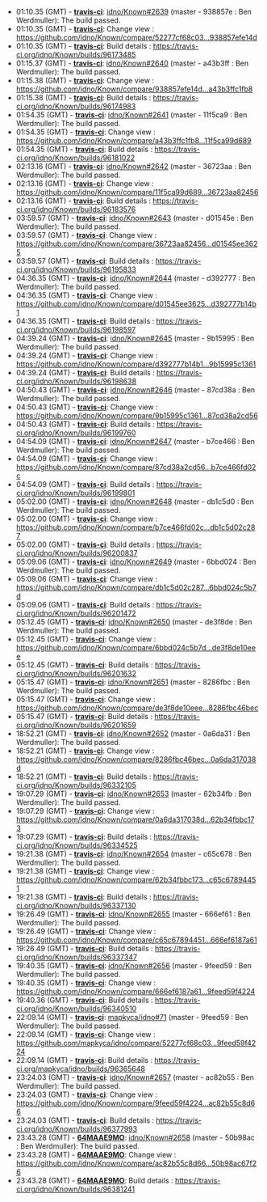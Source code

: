 * <a id="01:10.35">01:10.35 (GMT)</a> - __[travis-ci](https://github.com/travis-ci)__: <a href="https://github.com/idno/Known/issues/2639">idno/Known#2639</a> (master - 938857e : Ben Werdmuller): The build passed.
* <a id="01:10.35">01:10.35 (GMT)</a> - __[travis-ci](https://github.com/travis-ci)__: Change view : https://github.com/idno/Known/compare/52277cf68c03...938857efe14d
* <a id="01:10.35">01:10.35 (GMT)</a> - __[travis-ci](https://github.com/travis-ci)__: Build details : https://travis-ci.org/idno/Known/builds/96173485
* <a id="01:15.37">01:15.37 (GMT)</a> - __[travis-ci](https://github.com/travis-ci)__: <a href="https://github.com/idno/Known/issues/2640">idno/Known#2640</a> (master - a43b3ff : Ben Werdmuller): The build passed.
* <a id="01:15.38">01:15.38 (GMT)</a> - __[travis-ci](https://github.com/travis-ci)__: Change view : https://github.com/idno/Known/compare/938857efe14d...a43b3ffc1fb8
* <a id="01:15.38">01:15.38 (GMT)</a> - __[travis-ci](https://github.com/travis-ci)__: Build details : https://travis-ci.org/idno/Known/builds/96174983
* <a id="01:54.35">01:54.35 (GMT)</a> - __[travis-ci](https://github.com/travis-ci)__: <a href="https://github.com/idno/Known/issues/2641">idno/Known#2641</a> (master - 11f5ca9 : Ben Werdmuller): The build passed.
* <a id="01:54.35">01:54.35 (GMT)</a> - __[travis-ci](https://github.com/travis-ci)__: Change view : https://github.com/idno/Known/compare/a43b3ffc1fb8...11f5ca99d689
* <a id="01:54.35">01:54.35 (GMT)</a> - __[travis-ci](https://github.com/travis-ci)__: Build details : https://travis-ci.org/idno/Known/builds/96181022
* <a id="02:13.16">02:13.16 (GMT)</a> - __[travis-ci](https://github.com/travis-ci)__: <a href="https://github.com/idno/Known/issues/2642">idno/Known#2642</a> (master - 36723aa : Ben Werdmuller): The build passed.
* <a id="02:13.16">02:13.16 (GMT)</a> - __[travis-ci](https://github.com/travis-ci)__: Change view : https://github.com/idno/Known/compare/11f5ca99d689...36723aa82456
* <a id="02:13.16">02:13.16 (GMT)</a> - __[travis-ci](https://github.com/travis-ci)__: Build details : https://travis-ci.org/idno/Known/builds/96183576
* <a id="03:59.57">03:59.57 (GMT)</a> - __[travis-ci](https://github.com/travis-ci)__: <a href="https://github.com/idno/Known/issues/2643">idno/Known#2643</a> (master - d01545e : Ben Werdmuller): The build passed.
* <a id="03:59.57">03:59.57 (GMT)</a> - __[travis-ci](https://github.com/travis-ci)__: Change view : https://github.com/idno/Known/compare/36723aa82456...d01545ee3625
* <a id="03:59.57">03:59.57 (GMT)</a> - __[travis-ci](https://github.com/travis-ci)__: Build details : https://travis-ci.org/idno/Known/builds/96195833
* <a id="04:36.35">04:36.35 (GMT)</a> - __[travis-ci](https://github.com/travis-ci)__: <a href="https://github.com/idno/Known/issues/2644">idno/Known#2644</a> (master - d392777 : Ben Werdmuller): The build passed.
* <a id="04:36.35">04:36.35 (GMT)</a> - __[travis-ci](https://github.com/travis-ci)__: Change view : https://github.com/idno/Known/compare/d01545ee3625...d392777b14b1
* <a id="04:36.35">04:36.35 (GMT)</a> - __[travis-ci](https://github.com/travis-ci)__: Build details : https://travis-ci.org/idno/Known/builds/96198597
* <a id="04:39.24">04:39.24 (GMT)</a> - __[travis-ci](https://github.com/travis-ci)__: <a href="https://github.com/idno/Known/issues/2645">idno/Known#2645</a> (master - 9b15995 : Ben Werdmuller): The build passed.
* <a id="04:39.24">04:39.24 (GMT)</a> - __[travis-ci](https://github.com/travis-ci)__: Change view : https://github.com/idno/Known/compare/d392777b14b1...9b15995c1361
* <a id="04:39.24">04:39.24 (GMT)</a> - __[travis-ci](https://github.com/travis-ci)__: Build details : https://travis-ci.org/idno/Known/builds/96198638
* <a id="04:50.43">04:50.43 (GMT)</a> - __[travis-ci](https://github.com/travis-ci)__: <a href="https://github.com/idno/Known/issues/2646">idno/Known#2646</a> (master - 87cd38a : Ben Werdmuller): The build passed.
* <a id="04:50.43">04:50.43 (GMT)</a> - __[travis-ci](https://github.com/travis-ci)__: Change view : https://github.com/idno/Known/compare/9b15995c1361...87cd38a2cd56
* <a id="04:50.43">04:50.43 (GMT)</a> - __[travis-ci](https://github.com/travis-ci)__: Build details : https://travis-ci.org/idno/Known/builds/96199760
* <a id="04:54.09">04:54.09 (GMT)</a> - __[travis-ci](https://github.com/travis-ci)__: <a href="https://github.com/idno/Known/issues/2647">idno/Known#2647</a> (master - b7ce466 : Ben Werdmuller): The build passed.
* <a id="04:54.09">04:54.09 (GMT)</a> - __[travis-ci](https://github.com/travis-ci)__: Change view : https://github.com/idno/Known/compare/87cd38a2cd56...b7ce466fd02c
* <a id="04:54.09">04:54.09 (GMT)</a> - __[travis-ci](https://github.com/travis-ci)__: Build details : https://travis-ci.org/idno/Known/builds/96199801
* <a id="05:02.00">05:02.00 (GMT)</a> - __[travis-ci](https://github.com/travis-ci)__: <a href="https://github.com/idno/Known/issues/2648">idno/Known#2648</a> (master - db1c5d0 : Ben Werdmuller): The build passed.
* <a id="05:02.00">05:02.00 (GMT)</a> - __[travis-ci](https://github.com/travis-ci)__: Change view : https://github.com/idno/Known/compare/b7ce466fd02c...db1c5d02c287
* <a id="05:02.00">05:02.00 (GMT)</a> - __[travis-ci](https://github.com/travis-ci)__: Build details : https://travis-ci.org/idno/Known/builds/96200837
* <a id="05:09.06">05:09.06 (GMT)</a> - __[travis-ci](https://github.com/travis-ci)__: <a href="https://github.com/idno/Known/issues/2649">idno/Known#2649</a> (master - 6bbd024 : Ben Werdmuller): The build passed.
* <a id="05:09.06">05:09.06 (GMT)</a> - __[travis-ci](https://github.com/travis-ci)__: Change view : https://github.com/idno/Known/compare/db1c5d02c287...6bbd024c5b7d
* <a id="05:09.06">05:09.06 (GMT)</a> - __[travis-ci](https://github.com/travis-ci)__: Build details : https://travis-ci.org/idno/Known/builds/96201472
* <a id="05:12.45">05:12.45 (GMT)</a> - __[travis-ci](https://github.com/travis-ci)__: <a href="https://github.com/idno/Known/issues/2650">idno/Known#2650</a> (master - de3f8de : Ben Werdmuller): The build passed.
* <a id="05:12.45">05:12.45 (GMT)</a> - __[travis-ci](https://github.com/travis-ci)__: Change view : https://github.com/idno/Known/compare/6bbd024c5b7d...de3f8de10eee
* <a id="05:12.45">05:12.45 (GMT)</a> - __[travis-ci](https://github.com/travis-ci)__: Build details : https://travis-ci.org/idno/Known/builds/96201632
* <a id="05:15.47">05:15.47 (GMT)</a> - __[travis-ci](https://github.com/travis-ci)__: <a href="https://github.com/idno/Known/issues/2651">idno/Known#2651</a> (master - 8286fbc : Ben Werdmuller): The build passed.
* <a id="05:15.47">05:15.47 (GMT)</a> - __[travis-ci](https://github.com/travis-ci)__: Change view : https://github.com/idno/Known/compare/de3f8de10eee...8286fbc46bec
* <a id="05:15.47">05:15.47 (GMT)</a> - __[travis-ci](https://github.com/travis-ci)__: Build details : https://travis-ci.org/idno/Known/builds/96201659
* <a id="18:52.21">18:52.21 (GMT)</a> - __[travis-ci](https://github.com/travis-ci)__: <a href="https://github.com/idno/Known/issues/2652">idno/Known#2652</a> (master - 0a6da31 : Ben Werdmuller): The build passed.
* <a id="18:52.21">18:52.21 (GMT)</a> - __[travis-ci](https://github.com/travis-ci)__: Change view : https://github.com/idno/Known/compare/8286fbc46bec...0a6da317038d
* <a id="18:52.21">18:52.21 (GMT)</a> - __[travis-ci](https://github.com/travis-ci)__: Build details : https://travis-ci.org/idno/Known/builds/96332105
* <a id="19:07.29">19:07.29 (GMT)</a> - __[travis-ci](https://github.com/travis-ci)__: <a href="https://github.com/idno/Known/issues/2653">idno/Known#2653</a> (master - 62b34fb : Ben Werdmuller): The build passed.
* <a id="19:07.29">19:07.29 (GMT)</a> - __[travis-ci](https://github.com/travis-ci)__: Change view : https://github.com/idno/Known/compare/0a6da317038d...62b34fbbc173
* <a id="19:07.29">19:07.29 (GMT)</a> - __[travis-ci](https://github.com/travis-ci)__: Build details : https://travis-ci.org/idno/Known/builds/96334525
* <a id="19:21.38">19:21.38 (GMT)</a> - __[travis-ci](https://github.com/travis-ci)__: <a href="https://github.com/idno/Known/issues/2654">idno/Known#2654</a> (master - c65c678 : Ben Werdmuller): The build passed.
* <a id="19:21.38">19:21.38 (GMT)</a> - __[travis-ci](https://github.com/travis-ci)__: Change view : https://github.com/idno/Known/compare/62b34fbbc173...c65c67894451
* <a id="19:21.38">19:21.38 (GMT)</a> - __[travis-ci](https://github.com/travis-ci)__: Build details : https://travis-ci.org/idno/Known/builds/96337130
* <a id="19:26.49">19:26.49 (GMT)</a> - __[travis-ci](https://github.com/travis-ci)__: <a href="https://github.com/idno/Known/issues/2655">idno/Known#2655</a> (master - 666ef61 : Ben Werdmuller): The build passed.
* <a id="19:26.49">19:26.49 (GMT)</a> - __[travis-ci](https://github.com/travis-ci)__: Change view : https://github.com/idno/Known/compare/c65c67894451...666ef6187a61
* <a id="19:26.49">19:26.49 (GMT)</a> - __[travis-ci](https://github.com/travis-ci)__: Build details : https://travis-ci.org/idno/Known/builds/96337347
* <a id="19:40.35">19:40.35 (GMT)</a> - __[travis-ci](https://github.com/travis-ci)__: <a href="https://github.com/idno/Known/issues/2656">idno/Known#2656</a> (master - 9feed59 : Ben Werdmuller): The build passed.
* <a id="19:40.35">19:40.35 (GMT)</a> - __[travis-ci](https://github.com/travis-ci)__: Change view : https://github.com/idno/Known/compare/666ef6187a61...9feed59f4224
* <a id="19:40.36">19:40.36 (GMT)</a> - __[travis-ci](https://github.com/travis-ci)__: Build details : https://travis-ci.org/idno/Known/builds/96340510
* <a id="22:09.14">22:09.14 (GMT)</a> - __[travis-ci](https://github.com/travis-ci)__: <a href="https://github.com/mapkyca/idno/issues/71">mapkyca/idno#71</a> (master - 9feed59 : Ben Werdmuller): The build passed.
* <a id="22:09.14">22:09.14 (GMT)</a> - __[travis-ci](https://github.com/travis-ci)__: Change view : https://github.com/mapkyca/idno/compare/52277cf68c03...9feed59f4224
* <a id="22:09.14">22:09.14 (GMT)</a> - __[travis-ci](https://github.com/travis-ci)__: Build details : https://travis-ci.org/mapkyca/idno/builds/96365648
* <a id="23:24.03">23:24.03 (GMT)</a> - __[travis-ci](https://github.com/travis-ci)__: <a href="https://github.com/idno/Known/issues/2657">idno/Known#2657</a> (master - ac82b55 : Ben Werdmuller): The build passed.
* <a id="23:24.03">23:24.03 (GMT)</a> - __[travis-ci](https://github.com/travis-ci)__: Change view : https://github.com/idno/Known/compare/9feed59f4224...ac82b55c8d66
* <a id="23:24.03">23:24.03 (GMT)</a> - __[travis-ci](https://github.com/travis-ci)__: Build details : https://travis-ci.org/idno/Known/builds/96377993
* <a id="23:43.28">23:43.28 (GMT)</a> - __[64MAAE9MO](https://github.com/64MAAE9MO)__: <a href="https://github.com/idno/Known/issues/2658">idno/Known#2658</a> (master - 50b98ac : Ben Werdmuller): The build passed.
* <a id="23:43.28">23:43.28 (GMT)</a> - __[64MAAE9MO](https://github.com/64MAAE9MO)__: Change view : https://github.com/idno/Known/compare/ac82b55c8d66...50b98ac67f26
* <a id="23:43.28">23:43.28 (GMT)</a> - __[64MAAE9MO](https://github.com/64MAAE9MO)__: Build details : https://travis-ci.org/idno/Known/builds/96381241
